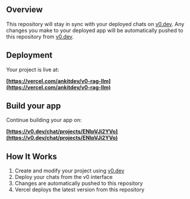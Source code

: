
## Overview

This repository will stay in sync with your deployed chats on [v0.dev](https://v0.dev).
Any changes you make to your deployed app will be automatically pushed to this repository from [v0.dev](https://v0.dev).

## Deployment

Your project is live at:

**[https://vercel.com/ankitdev/v0-rag-llm](https://vercel.com/ankitdev/v0-rag-llm)**

## Build your app

Continue building your app on:

**[https://v0.dev/chat/projects/ENIpVJi2YVo](https://v0.dev/chat/projects/ENIpVJi2YVo)**

## How It Works

1. Create and modify your project using [v0.dev](https://v0.dev)
2. Deploy your chats from the v0 interface
3. Changes are automatically pushed to this repository
4. Vercel deploys the latest version from this repository
